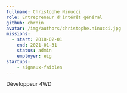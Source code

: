 ```yaml
---
fullname: Christophe Ninucci
role: Entrepreneur d'intérêt général
github: chrnin
avatar: /img/authors/christophe.ninucci.jpg
missions:
  - start: 2018-02-01
    end: 2021-01-31
    status: admin
    employer: eig
startups:
    - signaux-faibles
---
```


Développeur 4WD
